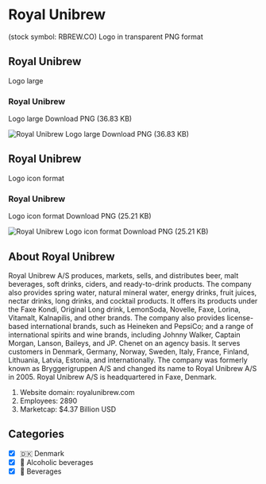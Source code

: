 # Royal Unibrew
 (stock symbol: RBREW.CO) Logo in transparent PNG format

## Royal Unibrew
 Logo large

### Royal Unibrew
 Logo large Download PNG (36.83 KB)

![Royal Unibrew
 Logo large Download PNG (36.83 KB)](/img/orig/RBREW.CO_BIG-257ac54b.png)

## Royal Unibrew
 Logo icon format

### Royal Unibrew
 Logo icon format Download PNG (25.21 KB)

![Royal Unibrew
 Logo icon format Download PNG (25.21 KB)](/img/orig/RBREW.CO-3f461494.png)

## About Royal Unibrew


Royal Unibrew A/S produces, markets, sells, and distributes beer, malt beverages, soft drinks, ciders, and ready-to-drink products. The company also provides spring water, natural mineral water, energy drinks, fruit juices, nectar drinks, long drinks, and cocktail products. It offers its products under the Faxe Kondi, Original Long drink, LemonSoda, Novelle, Faxe, Lorina, Vitamalt, Kalnapilis, and other brands. The company also provides license-based international brands, such as Heineken and PepsiCo; and a range of international spirits and wine brands, including Johnny Walker, Captain Morgan, Lanson, Baileys, and JP. Chenet on an agency basis. It serves customers in Denmark, Germany, Norway, Sweden, Italy, France, Finland, Lithuania, Latvia, Estonia, and internationally. The company was formerly known as Bryggerigruppen A/S and changed its name to Royal Unibrew A/S in 2005. Royal Unibrew A/S is headquartered in Faxe, Denmark.

1. Website domain: royalunibrew.com
2. Employees: 2890
3. Marketcap: $4.37 Billion USD


## Categories
- [x] 🇩🇰 Denmark
- [x] 🍷 Alcoholic beverages
- [x] 🥤 Beverages
